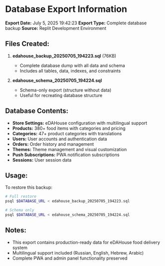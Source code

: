 # Database Export Information

**Export Date:** July 5, 2025 19:42:23
**Export Type:** Complete database backup
**Source:** Replit Development Environment

## Files Created:

1. **edahouse_backup_20250705_194223.sql** (76KB)
   - Complete database dump with all data and schema
   - Includes all tables, data, indexes, and constraints

2. **edahouse_schema_20250705_194224.sql**
   - Schema-only export (structure without data)
   - Useful for recreating database structure

## Database Contents:

- **Store Settings:** eDAHouse configuration with multilingual support
- **Products:** 380+ food items with categories and pricing
- **Categories:** 47+ product categories with translations
- **Users:** User accounts and authentication data
- **Orders:** Order history and management
- **Themes:** Theme management and visual customization
- **Push Subscriptions:** PWA notification subscriptions
- **Sessions:** User session data

## Usage:

To restore this backup:
```bash
# Full restore
psql $DATABASE_URL < edahouse_backup_20250705_194223.sql

# Schema only
psql $DATABASE_URL < edahouse_schema_20250705_194224.sql
```

## Notes:

- This export contains production-ready data for eDAHouse food delivery system
- Multilingual support included (Russian, English, Hebrew, Arabic)
- Complete PWA and admin panel functionality preserved